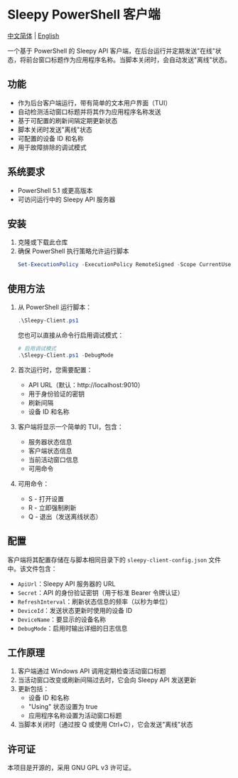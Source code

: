 # Sleepy PowerShell 客户端

[中文简体](README_zh.md) | [English](README.md)

一个基于 PowerShell 的 Sleepy API 客户端，在后台运行并定期发送"在线"状态，将前台窗口标题作为应用程序名称。当脚本关闭时，会自动发送"离线"状态。

## 功能

- 作为后台客户端运行，带有简单的文本用户界面（TUI）
- 自动检测活动窗口标题并将其作为应用程序名称发送
- 基于可配置的刷新间隔定期更新状态
- 脚本关闭时发送"离线"状态
- 可配置的设备 ID 和名称
- 用于故障排除的调试模式

## 系统要求

- PowerShell 5.1 或更高版本
- 可访问运行中的 Sleepy API 服务器

## 安装

1. 克隆或下载此仓库
2. 确保 PowerShell 执行策略允许运行脚本
   ```powershell
   Set-ExecutionPolicy -ExecutionPolicy RemoteSigned -Scope CurrentUser
   ```

## 使用方法

1. 从 PowerShell 运行脚本：
   ```powershell
   .\Sleepy-Client.ps1
   ```

   您也可以直接从命令行启用调试模式：
   ```powershell
   # 启用调试模式
   .\Sleepy-Client.ps1 -DebugMode
   ```

2. 首次运行时，您需要配置：
   - API URL（默认：http://localhost:9010）
   - 用于身份验证的密钥
   - 刷新间隔
   - 设备 ID 和名称

3. 客户端将显示一个简单的 TUI，包含：
   - 服务器状态信息
   - 客户端状态信息
   - 当前活动窗口信息
   - 可用命令

4. 可用命令：
   - S - 打开设置
   - R - 立即强制刷新
   - Q - 退出（发送离线状态）

## 配置

客户端将其配置存储在与脚本相同目录下的 `sleepy-client-config.json` 文件中。该文件包含：

- `ApiUrl`：Sleepy API 服务器的 URL
- `Secret`：API 的身份验证密钥（用于标准 Bearer 令牌认证）
- `RefreshInterval`：刷新状态信息的频率（以秒为单位）
- `DeviceId`：发送状态更新时使用的设备 ID
- `DeviceName`：要显示的设备名称
- `DebugMode`：启用时输出详细的日志信息

## 工作原理

1. 客户端通过 Windows API 调用定期检查活动窗口标题
2. 当活动窗口改变或刷新间隔过去时，它会向 Sleepy API 发送更新
3. 更新包括：
   - 设备 ID 和名称
   - "Using" 状态设置为 true
   - 应用程序名称设置为活动窗口标题
4. 当脚本关闭时（通过按 Q 或使用 Ctrl+C），它会发送"离线"状态

## 许可证

本项目是开源的，采用 GNU GPL v3 许可证。
